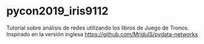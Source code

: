 # pycon2019_iris9112
Tutorial sobre análisis de redes utilizando los libros de Juego de Tronos. Inspirado en la versión inglesa https://github.com/MridulS/pydata-networkx
